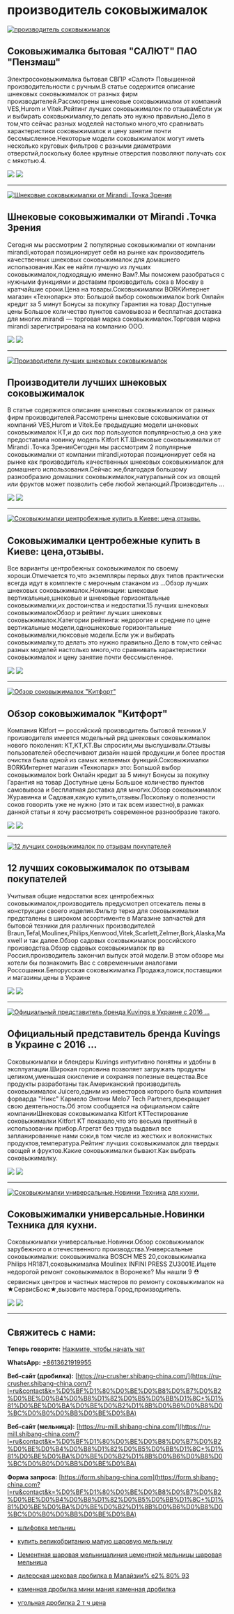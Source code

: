 # производитель соковыжималок

<a href="https://swt.shibang-china.com/?l=ru&img&k=%D0%BF%D1%80%D0%BE%D0%B8%D0%B7%D0%B2%D0%BE%D0%B4%D0%B8%D1%82%D0%B5%D0%BB%D1%8C+%D1%81%D0%BE%D0%BA%D0%BE%D0%B2%D1%8B%D0%B6%D0%B8%D0%BC%D0%B0%D0%BB%D0%BE%D0%BA" target="_blank">![производитель соковыжималок](http://static.shibang-china.com/all-800x300/1213.jpg)</a>

## Соковыжималка бытовая &quot;САЛЮТ&quot; ПАО &quot;Пензмаш&quot;
Электросоковыжималка бытовая СВПР &#171;Салют&#187; Повышенной производительности с ручным.В статье содержится описание шнековых соковыжималок от разных фирм производителей.Рассмотрены шнековые соковыжималки от компаний VES,Hurom и Vitek.Рейтинг лучших соковыжималок по отзывамЕсли уж и выбирать соковыжималку,то делать это нужно правильно.Дело в том,что сейчас разных моделей настолько много,что сравнивать характеристики соковыжималок и цену занятие почти бессмысленное.Некоторые модели соковыжималок могут иметь несколько круговых фильтров с разными диаметрами отверстий,поскольку более крупные отверстия позволяют получать сок с мякотью.4.


<a href="https://whatsapp.shibangsoft.com/WhatsApp.php" target="_blank" title="WhatsApp">![](http://static.shibang-china.com/icon/whatsapp.png)</a> <a href="https://swt.shibang-china.com/?l=ru&icon&k=%D0%BF%D1%80%D0%BE%D0%B8%D0%B7%D0%B2%D0%BE%D0%B4%D0%B8%D1%82%D0%B5%D0%BB%D1%8C+%D1%81%D0%BE%D0%BA%D0%BE%D0%B2%D1%8B%D0%B6%D0%B8%D0%BC%D0%B0%D0%BB%D0%BE%D0%BA" target="_blank">![](http://static.shibang-china.com/icon/chat-ru.png)</a>

---

<a href="https://swt.shibang-china.com/?l=ru&img&k=%D0%BF%D1%80%D0%BE%D0%B8%D0%B7%D0%B2%D0%BE%D0%B4%D0%B8%D1%82%D0%B5%D0%BB%D1%8C+%D1%81%D0%BE%D0%BA%D0%BE%D0%B2%D1%8B%D0%B6%D0%B8%D0%BC%D0%B0%D0%BB%D0%BE%D0%BA" target="_blank">![Шнековые соковыжималки от Mirandi .Точка Зрения](http://static.shibang-china.com/all-800x300/55.jpg)</a>

## Шнековые соковыжималки от Mirandi .Точка Зрения
Сегодня мы рассмотрим 2 популярные соковыжималки от компании mirandi,которая позиционирует себя на рынке как производитель качественных шнековых соковыжималок для домашнего использования.Как ее найти лучшую из лучших соковыжималок,подходящую именно Вам?.Мы поможем разобраться с нужными функциями и доставим производитель сока в Москву в кратчайшие сроки.Цена на товары.Соковыжималки BORKИнтернет магазин &#171;Технопарк&#187; это: Большой выбор соковыжималок bork Онлайн кредит за 5 минут Бонусы за покупку Гарантия на товар Доступные цены Большое количество пунктов самовывоза и бесплатная доставка для многих.mirandi — торговая марка соковыжималок.Торговая марка mirandi зарегистрирована на компанию ООО.


<a href="https://whatsapp.shibangsoft.com/WhatsApp.php" target="_blank" title="WhatsApp">![](http://static.shibang-china.com/icon/whatsapp.png)</a> <a href="https://swt.shibang-china.com/?l=ru&icon&k=%D0%BF%D1%80%D0%BE%D0%B8%D0%B7%D0%B2%D0%BE%D0%B4%D0%B8%D1%82%D0%B5%D0%BB%D1%8C+%D1%81%D0%BE%D0%BA%D0%BE%D0%B2%D1%8B%D0%B6%D0%B8%D0%BC%D0%B0%D0%BB%D0%BE%D0%BA" target="_blank">![](http://static.shibang-china.com/icon/chat-ru.png)</a>

---

<a href="https://swt.shibang-china.com/?l=ru&img&k=%D0%BF%D1%80%D0%BE%D0%B8%D0%B7%D0%B2%D0%BE%D0%B4%D0%B8%D1%82%D0%B5%D0%BB%D1%8C+%D1%81%D0%BE%D0%BA%D0%BE%D0%B2%D1%8B%D0%B6%D0%B8%D0%BC%D0%B0%D0%BB%D0%BE%D0%BA" target="_blank">![Производители лучших шнековых соковыжималок](http://static.shibang-china.com/all-800x300/3.jpg)</a>

## Производители лучших шнековых соковыжималок
В статье содержится описание шнековых соковыжималок от разных фирм производителей.Рассмотрены шнековые соковыжималки от компаний VES,Hurom и Vitek.Ее предыдущие модели шнековых соковыжималок КТ,и до сих пор пользуются популярностью,а она уже предоставила новинку модель Kitfort KT.Шнековые соковыжималки от Mirandi .Точка ЗренияСегодня мы рассмотрим 2 популярные соковыжималки от компании mirandi,которая позиционирует себя на рынке как производитель качественных шнековых соковыжималок для домашнего использования.Сейчас же,благодаря большому разнообразию домашних соковыжималок,натуральный сок из овощей или фруктов может позволить себе любой желающий.Производитель …


<a href="https://whatsapp.shibangsoft.com/WhatsApp.php" target="_blank" title="WhatsApp">![](http://static.shibang-china.com/icon/whatsapp.png)</a> <a href="https://swt.shibang-china.com/?l=ru&icon&k=%D0%BF%D1%80%D0%BE%D0%B8%D0%B7%D0%B2%D0%BE%D0%B4%D0%B8%D1%82%D0%B5%D0%BB%D1%8C+%D1%81%D0%BE%D0%BA%D0%BE%D0%B2%D1%8B%D0%B6%D0%B8%D0%BC%D0%B0%D0%BB%D0%BE%D0%BA" target="_blank">![](http://static.shibang-china.com/icon/chat-ru.png)</a>

---

<a href="https://swt.shibang-china.com/?l=ru&img&k=%D0%BF%D1%80%D0%BE%D0%B8%D0%B7%D0%B2%D0%BE%D0%B4%D0%B8%D1%82%D0%B5%D0%BB%D1%8C+%D1%81%D0%BE%D0%BA%D0%BE%D0%B2%D1%8B%D0%B6%D0%B8%D0%BC%D0%B0%D0%BB%D0%BE%D0%BA" target="_blank">![Соковыжималки центробежные купить в Киеве: цена,отзывы.](http://static.shibang-china.com/all-800x300/1434.jpg)</a>

## Соковыжималки центробежные купить в Киеве: цена,отзывы.
Все варианты центробежных соковыжималок по своему хороши.Отмечается то,что экземпляры первых двух типов практически всегда идут в комплекте с мерочным стаканом из …Обзор лучших шнековых соковыжималок.Номинации: шнековые вертикальные,шнековые и шнековые горизонтальные соковыжималки,их достоинства и недостатки.15 лучших шнековых соковыжималокОбзор и рейтинг лучших шнековых соковыжималок.Категории рейтинга: недорогие и средние по цене вертикальные модели,одношнековые горизонтальные соковыжималки,люксовые модели.Если уж и выбирать соковыжималку,то делать это нужно правильно.Дело в том,что сейчас разных моделей настолько много,что сравнивать характеристики соковыжималок и цену занятие почти бессмысленное.


<a href="https://whatsapp.shibangsoft.com/WhatsApp.php" target="_blank" title="WhatsApp">![](http://static.shibang-china.com/icon/whatsapp.png)</a> <a href="https://swt.shibang-china.com/?l=ru&icon&k=%D0%BF%D1%80%D0%BE%D0%B8%D0%B7%D0%B2%D0%BE%D0%B4%D0%B8%D1%82%D0%B5%D0%BB%D1%8C+%D1%81%D0%BE%D0%BA%D0%BE%D0%B2%D1%8B%D0%B6%D0%B8%D0%BC%D0%B0%D0%BB%D0%BE%D0%BA" target="_blank">![](http://static.shibang-china.com/icon/chat-ru.png)</a>

---

<a href="https://swt.shibang-china.com/?l=ru&img&k=%D0%BF%D1%80%D0%BE%D0%B8%D0%B7%D0%B2%D0%BE%D0%B4%D0%B8%D1%82%D0%B5%D0%BB%D1%8C+%D1%81%D0%BE%D0%BA%D0%BE%D0%B2%D1%8B%D0%B6%D0%B8%D0%BC%D0%B0%D0%BB%D0%BE%D0%BA" target="_blank">![Обзор соковыжималок &quot;Китфорт&quot;](http://static.shibang-china.com/all-800x300/1096.jpg)</a>

## Обзор соковыжималок &quot;Китфорт&quot;
Компания Kitfort — российский производитель бытовой техники.У производителя имеется модельный ряд шнековых соковыжималок нового поколения: KT,KT,KT.Вы спросили,мы выслушивали.Отзывы пользователей обеспечивают дизайн нашей продукции,и более простая очистка была одной из самых желаемых функций.Соковыжималки BORKИнтернет магазин &#171;Технопарк&#187; это: Большой выбор соковыжималок bork Онлайн кредит за 5 минут Бонусы за покупку Гарантия на товар Доступные цены Большое количество пунктов самовывоза и бесплатная доставка для многих.Обзор соковыжималок Журавинка и Садовая,какую купить,отзывы.Поскольку о полезности соков говорить уже не нужно (это и так всем известно),в рамках данной статьи я хочу рассмотреть современное разнообразие такого.


<a href="https://whatsapp.shibangsoft.com/WhatsApp.php" target="_blank" title="WhatsApp">![](http://static.shibang-china.com/icon/whatsapp.png)</a> <a href="https://swt.shibang-china.com/?l=ru&icon&k=%D0%BF%D1%80%D0%BE%D0%B8%D0%B7%D0%B2%D0%BE%D0%B4%D0%B8%D1%82%D0%B5%D0%BB%D1%8C+%D1%81%D0%BE%D0%BA%D0%BE%D0%B2%D1%8B%D0%B6%D0%B8%D0%BC%D0%B0%D0%BB%D0%BE%D0%BA" target="_blank">![](http://static.shibang-china.com/icon/chat-ru.png)</a>

---

<a href="https://swt.shibang-china.com/?l=ru&img&k=%D0%BF%D1%80%D0%BE%D0%B8%D0%B7%D0%B2%D0%BE%D0%B4%D0%B8%D1%82%D0%B5%D0%BB%D1%8C+%D1%81%D0%BE%D0%BA%D0%BE%D0%B2%D1%8B%D0%B6%D0%B8%D0%BC%D0%B0%D0%BB%D0%BE%D0%BA" target="_blank">![12 лучших соковыжималок по отзывам покупателей](http://static.shibang-china.com/all-800x300/492.jpg)</a>

## 12 лучших соковыжималок по отзывам покупателей
Учитывая общие недостатки всех центробежных соковыжималок,производитель предусмотрел отсекатель пены в конструкции своего изделия.Фильтр терка для соковыжималки предсталены в широком ассортименте в Магазине запчастей для бытовой техники для различных производителей Braun,Tefal,Moulinex,Philips,Kenwood,Vitek,Scarlett,Zelmer,Bork,Alaska,Maxwell и так далее.Обзор садовых соковыжималок российского производства.Обзор садовых соковыжималок пр ва Россия.производитель закончил выпуск этой модели.В этом обзоре мы хотели бы познакомить Вас с современными аналогами Россошанки.Белорусская соковыжималка.Продажа,поиск,поставщики и магазины,цены в Украине


<a href="https://whatsapp.shibangsoft.com/WhatsApp.php" target="_blank" title="WhatsApp">![](http://static.shibang-china.com/icon/whatsapp.png)</a> <a href="https://swt.shibang-china.com/?l=ru&icon&k=%D0%BF%D1%80%D0%BE%D0%B8%D0%B7%D0%B2%D0%BE%D0%B4%D0%B8%D1%82%D0%B5%D0%BB%D1%8C+%D1%81%D0%BE%D0%BA%D0%BE%D0%B2%D1%8B%D0%B6%D0%B8%D0%BC%D0%B0%D0%BB%D0%BE%D0%BA" target="_blank">![](http://static.shibang-china.com/icon/chat-ru.png)</a>

---

<a href="https://swt.shibang-china.com/?l=ru&img&k=%D0%BF%D1%80%D0%BE%D0%B8%D0%B7%D0%B2%D0%BE%D0%B4%D0%B8%D1%82%D0%B5%D0%BB%D1%8C+%D1%81%D0%BE%D0%BA%D0%BE%D0%B2%D1%8B%D0%B6%D0%B8%D0%BC%D0%B0%D0%BB%D0%BE%D0%BA" target="_blank">![Официальный представитель бренда Kuvings в Украине с 2016 …](http://static.shibang-china.com/all-800x300/54.jpg)</a>

## Официальный представитель бренда Kuvings в Украине с 2016 …
Соковыжималки и блендеры Kuvings интуитивно понятны и удобны в эксплуатации.Широкая горловина позволяет загружать продукты целиком,уменьшая окисление и сохраняя полезные вещества.Все продукты разработаны так.Американский производитель соковыжималок Juicero,одним из инвесторов которого была компания форварда &quot;Никс&quot; Кармело Энтони Melo7 Tech Partners,прекращает свою деятельность.Об этом сообщается на официальном сайте компанииШнековая соковыжималка Kitfort KTТестирование соковыжималки Kitfort KT показало,что это весьма приятный в использовании прибор.Агрегат без труда выдавил все запланированные нами соки,в том числе из жестких и волокнистых продуктов,температура.Рейтинг лучших соковыжималок для твердых овощей и фруктов.Какие соковыжималки бывают.Как выбрать соковыжималку.


<a href="https://whatsapp.shibangsoft.com/WhatsApp.php" target="_blank" title="WhatsApp">![](http://static.shibang-china.com/icon/whatsapp.png)</a> <a href="https://swt.shibang-china.com/?l=ru&icon&k=%D0%BF%D1%80%D0%BE%D0%B8%D0%B7%D0%B2%D0%BE%D0%B4%D0%B8%D1%82%D0%B5%D0%BB%D1%8C+%D1%81%D0%BE%D0%BA%D0%BE%D0%B2%D1%8B%D0%B6%D0%B8%D0%BC%D0%B0%D0%BB%D0%BE%D0%BA" target="_blank">![](http://static.shibang-china.com/icon/chat-ru.png)</a>

---

<a href="https://swt.shibang-china.com/?l=ru&img&k=%D0%BF%D1%80%D0%BE%D0%B8%D0%B7%D0%B2%D0%BE%D0%B4%D0%B8%D1%82%D0%B5%D0%BB%D1%8C+%D1%81%D0%BE%D0%BA%D0%BE%D0%B2%D1%8B%D0%B6%D0%B8%D0%BC%D0%B0%D0%BB%D0%BE%D0%BA" target="_blank">![Соковыжималки универсальные.Новинки Техника для кухни.](http://static.shibang-china.com/all-800x300/179.jpg)</a>

## Соковыжималки универсальные.Новинки Техника для кухни.
Соковыжималки универсальные.Новинки.Обзор соковыжималок зарубежного и отечественного производства.Универсальные соковыжималки: соковыжималка BOSCH MES 20,соковыжималка Philips HR1871,соковыжималка Moulinex INFINI PRESS ZU3001E.Ищете недорогой ремонт соковыжималок в Воронеже? Мы нашли 9 ⛑ сервисных центров и частных мастеров по ремонту соковыжималок на ★СервисБокс★,вызовите мастера.Город,производитель.

<a href="https://whatsapp.shibangsoft.com/WhatsApp.php" target="_blank" title="WhatsApp">![](http://static.shibang-china.com/icon/whatsapp.png)</a> <a href="https://swt.shibang-china.com/?l=ru&icon&k=%D0%BF%D1%80%D0%BE%D0%B8%D0%B7%D0%B2%D0%BE%D0%B4%D0%B8%D1%82%D0%B5%D0%BB%D1%8C+%D1%81%D0%BE%D0%BA%D0%BE%D0%B2%D1%8B%D0%B6%D0%B8%D0%BC%D0%B0%D0%BB%D0%BE%D0%BA" target="_blank">![](http://static.shibang-china.com/icon/chat-ru.png)</a>

---
## Свяжитесь с нами:

**Теперь говорите:** [Нажмите, чтобы начать чат](https://swt.shibang-china.com?l=ru&contact&k=%D0%BF%D1%80%D0%BE%D0%B8%D0%B7%D0%B2%D0%BE%D0%B4%D0%B8%D1%82%D0%B5%D0%BB%D1%8C+%D1%81%D0%BE%D0%BA%D0%BE%D0%B2%D1%8B%D0%B6%D0%B8%D0%BC%D0%B0%D0%BB%D0%BE%D0%BA)

**WhatsApp:**  [+8613621919955](https://whatsapp.shibangsoft.com/WhatsApp.php)

**Веб-сайт (дробилка):** [https://ru-crusher.shibang-china.com/](https://ru-crusher.shibang-china.com/?l=ru&contact&k=%D0%BF%D1%80%D0%BE%D0%B8%D0%B7%D0%B2%D0%BE%D0%B4%D0%B8%D1%82%D0%B5%D0%BB%D1%8C+%D1%81%D0%BE%D0%BA%D0%BE%D0%B2%D1%8B%D0%B6%D0%B8%D0%BC%D0%B0%D0%BB%D0%BE%D0%BA)

**Веб-сайт (мельница):** [https://ru-mill.shibang-china.com/](https://ru-mill.shibang-china.com/?l=ru&contact&k=%D0%BF%D1%80%D0%BE%D0%B8%D0%B7%D0%B2%D0%BE%D0%B4%D0%B8%D1%82%D0%B5%D0%BB%D1%8C+%D1%81%D0%BE%D0%BA%D0%BE%D0%B2%D1%8B%D0%B6%D0%B8%D0%BC%D0%B0%D0%BB%D0%BE%D0%BA)

**Форма запроса:** [https://form.shibang-china.com](https://form.shibang-china.com?l=ru&contact&k=%D0%BF%D1%80%D0%BE%D0%B8%D0%B7%D0%B2%D0%BE%D0%B4%D0%B8%D1%82%D0%B5%D0%BB%D1%8C+%D1%81%D0%BE%D0%BA%D0%BE%D0%B2%D1%8B%D0%B6%D0%B8%D0%BC%D0%B0%D0%BB%D0%BE%D0%BA)

* [шлифовка мельниц](../134/%D1%88%D0%BB%D0%B8%D1%84%D0%BE%D0%B2%D0%BA%D0%B0%20%D0%BC%D0%B5%D0%BB%D1%8C%D0%BD%D0%B8%D1%86.md)

* [купить великобританию малую шаровую мельницу](../135/%D0%BA%D1%83%D0%BF%D0%B8%D1%82%D1%8C%20%D0%B2%D0%B5%D0%BB%D0%B8%D0%BA%D0%BE%D0%B1%D1%80%D0%B8%D1%82%D0%B0%D0%BD%D0%B8%D1%8E%20%D0%BC%D0%B0%D0%BB%D1%83%D1%8E%20%D1%88%D0%B0%D1%80%D0%BE%D0%B2%D1%83%D1%8E%20%D0%BC%D0%B5%D0%BB%D1%8C%D0%BD%D0%B8%D1%86%D1%83.md)

* [Цементная шаровая мельницалиния цементной мельницы шаровая мельница](../135/%D0%A6%D0%B5%D0%BC%D0%B5%D0%BD%D1%82%D0%BD%D0%B0%D1%8F%20%D1%88%D0%B0%D1%80%D0%BE%D0%B2%D0%B0%D1%8F%20%D0%BC%D0%B5%D0%BB%D1%8C%D0%BD%D0%B8%D1%86%D0%B0%D0%BB%D0%B8%D0%BD%D0%B8%D1%8F%20%D1%86%D0%B5%D0%BC%D0%B5%D0%BD%D1%82%D0%BD%D0%BE%D0%B9%20%D0%BC%D0%B5%D0%BB%D1%8C%D0%BD%D0%B8%D1%86%D1%8B%20%D1%88%D0%B0%D1%80%D0%BE%D0%B2%D0%B0%D1%8F%20%D0%BC%D0%B5%D0%BB%D1%8C%D0%BD%D0%B8%D1%86%D0%B0.md)

* [дилерская щековая дробилка в Малайзии% e2% 80% 93](../132/%D0%B4%D0%B8%D0%BB%D0%B5%D1%80%D1%81%D0%BA%D0%B0%D1%8F%20%D1%89%D0%B5%D0%BA%D0%BE%D0%B2%D0%B0%D1%8F%20%D0%B4%D1%80%D0%BE%D0%B1%D0%B8%D0%BB%D0%BA%D0%B0%20%D0%B2%20%D0%9C%D0%B0%D0%BB%D0%B0%D0%B9%D0%B7%D0%B8%D0%B8%25%20e2%25%2080%25%2093.md)

* [каменная дробилка мини мания каменная дробилка](../135/%D0%BA%D0%B0%D0%BC%D0%B5%D0%BD%D0%BD%D0%B0%D1%8F%20%D0%B4%D1%80%D0%BE%D0%B1%D0%B8%D0%BB%D0%BA%D0%B0%20%D0%BC%D0%B8%D0%BD%D0%B8%20%D0%BC%D0%B0%D0%BD%D0%B8%D1%8F%20%D0%BA%D0%B0%D0%BC%D0%B5%D0%BD%D0%BD%D0%B0%D1%8F%20%D0%B4%D1%80%D0%BE%D0%B1%D0%B8%D0%BB%D0%BA%D0%B0.md)

* [угольная дробилка 2 т  ч цена](../131/%D1%83%D0%B3%D0%BE%D0%BB%D1%8C%D0%BD%D0%B0%D1%8F%20%D0%B4%D1%80%D0%BE%D0%B1%D0%B8%D0%BB%D0%BA%D0%B0%202%20%D1%82%20%20%D1%87%20%D1%86%D0%B5%D0%BD%D0%B0.md)